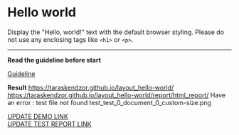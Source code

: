 # Hello world

Display the "Hello, world!" text with the default browser styling. Please do not 
use any enclosing tags like `<h1>` or `<p>`.
___

**Read the guideline before start**

[Guideline](https://mate-academy.github.io/layout_task-guideline/)

**Result**
 https://taraskendzor.github.io/layout_hello-world/
 https://taraskendzor.github.io/layout_hello-world/report/html_report/
  Have an error  : test file not found test_test_0_document_0_custom-size.png

[UPDATE DEMO LINK](https://<your_account>.github.io/<repo_name>/) <br>
[UPDATE TEST REPORT LINK](https://<your_account>.github.io/<repo_name>/report/html_report/)
